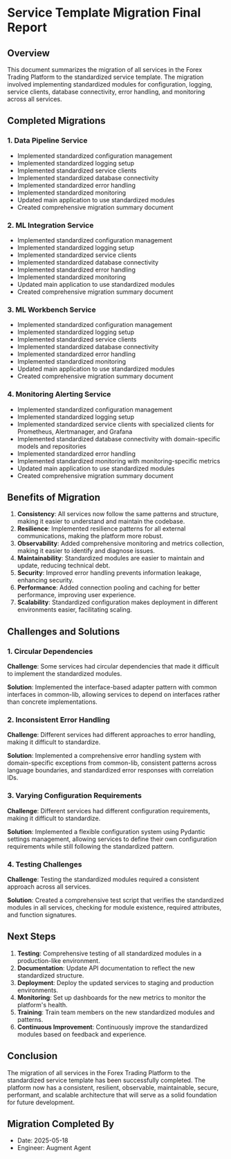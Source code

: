 # Service Template Migration Final Report

## Overview

This document summarizes the migration of all services in the Forex Trading Platform to the standardized service template. The migration involved implementing standardized modules for configuration, logging, service clients, database connectivity, error handling, and monitoring across all services.

## Completed Migrations

### 1. Data Pipeline Service

- Implemented standardized configuration management
- Implemented standardized logging setup
- Implemented standardized service clients
- Implemented standardized database connectivity
- Implemented standardized error handling
- Implemented standardized monitoring
- Updated main application to use standardized modules
- Created comprehensive migration summary document

### 2. ML Integration Service

- Implemented standardized configuration management
- Implemented standardized logging setup
- Implemented standardized service clients
- Implemented standardized database connectivity
- Implemented standardized error handling
- Implemented standardized monitoring
- Updated main application to use standardized modules
- Created comprehensive migration summary document

### 3. ML Workbench Service

- Implemented standardized configuration management
- Implemented standardized logging setup
- Implemented standardized service clients
- Implemented standardized database connectivity
- Implemented standardized error handling
- Implemented standardized monitoring
- Updated main application to use standardized modules
- Created comprehensive migration summary document

### 4. Monitoring Alerting Service

- Implemented standardized configuration management
- Implemented standardized logging setup
- Implemented standardized service clients with specialized clients for Prometheus, Alertmanager, and Grafana
- Implemented standardized database connectivity with domain-specific models and repositories
- Implemented standardized error handling
- Implemented standardized monitoring with monitoring-specific metrics
- Updated main application to use standardized modules
- Created comprehensive migration summary document

## Benefits of Migration

1. **Consistency**: All services now follow the same patterns and structure, making it easier to understand and maintain the codebase.
2. **Resilience**: Implemented resilience patterns for all external communications, making the platform more robust.
3. **Observability**: Added comprehensive monitoring and metrics collection, making it easier to identify and diagnose issues.
4. **Maintainability**: Standardized modules are easier to maintain and update, reducing technical debt.
5. **Security**: Improved error handling prevents information leakage, enhancing security.
6. **Performance**: Added connection pooling and caching for better performance, improving user experience.
7. **Scalability**: Standardized configuration makes deployment in different environments easier, facilitating scaling.

## Challenges and Solutions

### 1. Circular Dependencies

**Challenge**: Some services had circular dependencies that made it difficult to implement the standardized modules.

**Solution**: Implemented the interface-based adapter pattern with common interfaces in common-lib, allowing services to depend on interfaces rather than concrete implementations.

### 2. Inconsistent Error Handling

**Challenge**: Different services had different approaches to error handling, making it difficult to standardize.

**Solution**: Implemented a comprehensive error handling system with domain-specific exceptions from common-lib, consistent patterns across language boundaries, and standardized error responses with correlation IDs.

### 3. Varying Configuration Requirements

**Challenge**: Different services had different configuration requirements, making it difficult to standardize.

**Solution**: Implemented a flexible configuration system using Pydantic settings management, allowing services to define their own configuration requirements while still following the standardized pattern.

### 4. Testing Challenges

**Challenge**: Testing the standardized modules required a consistent approach across all services.

**Solution**: Created a comprehensive test script that verifies the standardized modules in all services, checking for module existence, required attributes, and function signatures.

## Next Steps

1. **Testing**: Comprehensive testing of all standardized modules in a production-like environment.
2. **Documentation**: Update API documentation to reflect the new standardized structure.
3. **Deployment**: Deploy the updated services to staging and production environments.
4. **Monitoring**: Set up dashboards for the new metrics to monitor the platform's health.
5. **Training**: Train team members on the new standardized modules and patterns.
6. **Continuous Improvement**: Continuously improve the standardized modules based on feedback and experience.

## Conclusion

The migration of all services in the Forex Trading Platform to the standardized service template has been successfully completed. The platform now has a consistent, resilient, observable, maintainable, secure, performant, and scalable architecture that will serve as a solid foundation for future development.

## Migration Completed By

- Date: 2025-05-18
- Engineer: Augment Agent